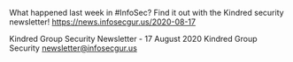 What happened last week in #InfoSec? Find it out with the Kindred security newsletter!
https://news.infosecgur.us/2020-08-17

Kindred Group Security Newsletter -  17 August 2020
Kindred Group Security
newsletter@infosecgur.us
